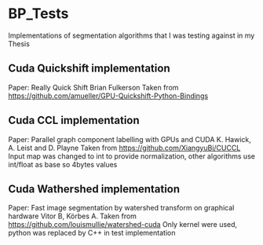 # BP_Tests
Implementations of segmentation algorithms that I was testing against in my Thesis

## Cuda Quickshift implementation
Paper: Really Quick Shift
        Brian Fulkerson
Taken from https://github.com/amueller/GPU-Quickshift-Python-Bindings

## Cuda CCL implementation
Paper: Parallel graph component labelling with GPUs and CUDA
        K. Hawick, A. Leist and D. Playne
Taken from https://github.com/XiangyuBi/CUCCL
Input map was changed to int to provide normalization, other algorithms use int/float as base so 4bytes values

## Cuda Wathershed implementation
Paper: Fast image segmentation by watershed transform on graphical hardware
        Vitor B, Körbes A.
Taken from https://github.com/louismullie/watershed-cuda
Only kernel were used, python was replaced by C++ in test implementation
